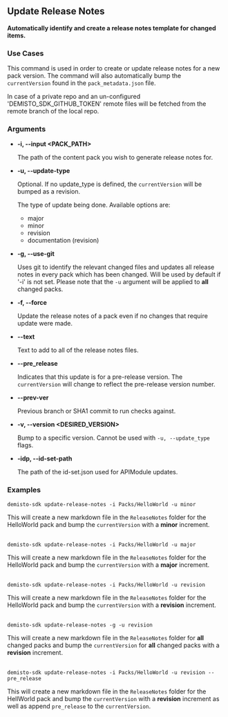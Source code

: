 ## Update Release Notes

**Automatically identify and create a release notes template for changed items.**

### Use Cases
This command is used in order to create or update release notes for a new pack version. The command will also automatically bump the `currentVersion` found in the `pack_metadata.json` file.

In case of a private repo and an un-configured 'DEMISTO_SDK_GITHUB_TOKEN' remote files will be fetched from the remote branch of the local repo.

### Arguments
* **-i, --input <PACK_PATH>**

    The path of the content pack you wish to generate release notes for.

* **-u, --update-type**

    Optional. If no update_type is defined, the `currentVersion` will be bumped as a revision.

    The type of update being done. Available options are:
    - major
    - minor
    - revision
    - documentation (revision)

* **-g, --use-git**

    Uses git to identify the relevant changed files and updates all release notes in every pack which has been changed.
    Will be used by default if '-i' is not set. Please note that the `-u` argument will be applied to **all** changed packs.

* **-f, --force**

    Update the release notes of a pack even if no changes that require update were made.

* **--text**

    Text to add to all of the release notes files.

* **--pre_release**

    Indicates that this update is for a pre-release version. The `currentVersion` will change to reflect the pre-release version number.

* **--prev-ver**

    Previous branch or SHA1 commit to run checks against.

* **-v, --version <DESIRED_VERSION>**

    Bump to a specific version. Cannot be used with `-u, --update_type` flags.

* **-idp, --id-set-path**

    The path of the id-set.json used for APIModule updates.

### Examples
```
demisto-sdk update-release-notes -i Packs/HelloWorld -u minor
```
This will create a new markdown file in the `ReleaseNotes` folder for the HelloWorld pack and bump the `currentVersion` with a **minor** increment.
<br/><br/>
```
demisto-sdk update-release-notes -i Packs/HelloWorld -u major
```
This will create a new markdown file in the `ReleaseNotes` folder for the HelloWorld pack and bump the `currentVersion` with a **major** increment.
<br/><br/>
```
demisto-sdk update-release-notes -i Packs/HelloWorld -u revision
```
This will create a new markdown file in the `ReleaseNotes` folder for the HelloWorld pack and bump the `currentVersion` with a **revision** increment.
<br/><br/>
```
demisto-sdk update-release-notes -g -u revision
```
This will create a new markdown file in the `ReleaseNotes` folder for **all** changed packs and bump the `currentVersion` for **all** changed packs with a **revision** increment.
<br/><br/>

```
demisto-sdk update-release-notes -i Packs/HelloWorld -u revision --pre_release
```
This will create a new markdown file in the `ReleaseNotes` folder for the HellWorld pack and bump the `currentVersion` with a **revision** increment as well as append `pre_release` to the `currentVersion`.
